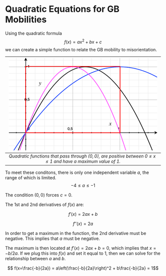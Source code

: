 # Quadratic Equations for GB Mobilities

Using the quadratic formula
$$ f(x) = ax^2 + bx + c $$
we can create a simple function to relate the GB mobility to misorientation.

| ![This is an image](../images/quadratics_examples.png) |
|:--:|
| *Quadratic functions that pass through $(0,0)$, are positive between $0 \leq x \leq 1$ and have a maximum value of $1$.* |

To meet these conditons, there is only one independent variable $a$, the range of which is limited.
$$ -4 \leq a \leq -1$$

The condition $(0,0)$ forces $c=0$.

The 1st and 2nd derivatives of $f(x)$ are:

$$ f'(x) = 2ax + b $$

$$ f''(x) = 2a $$

In order to get a maximum in the function, the 2nd derivative must be negative. This implies that $a$ must be negative.

The maximum is then located at $f'(x)=2ax+b=0$, which implies that $x = -b/2a$. If we plug this into $f(x)$ and set it equal to $1$, then we can solve for the relationship between $a$ and $b$.

$$ f(x=\frac{-b}{2a}) = a\left(\frac{-b}{2a}\right)^2 + b\frac{-b}{2a}  = 1$$
